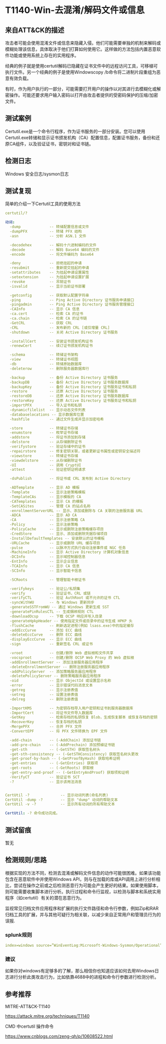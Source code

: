 # T1140-Win-去混淆/解码文件或信息

## 来自ATT&CK的描述

攻击者可能会使用混淆文件或信息来隐藏入侵。他们可能需要单独的机制来解码或模糊处理该信息，具体取决于他们打算如何使用它。这样做的方法包括内置恶意软件功能或使用系统上存在的实用程序。

经典的例子就是使用certutil解码已隐藏在证书文件中的远程访问工具，可移植可执行文件。另一个经典的例子是使用Windowscopy /b命令将二进制片段重组为恶意有效负载。

有时，作为用户执行的一部分，可能需要打开用户的操作以对其进行去模糊化或解密操作。可能还要求用户输入密码以打开由攻击者提供的受密码保护的压缩/加密文件。

## 测试案例

Certutil.exe是一个命令行程序，作为证书服务的一部分安装。您可以使用Certutil.exe转储和显示证书颁发机构（CA）配置信息，配置证书服务，备份和还原CA组件，以及验证证书，密钥对和证书链。

## 检测日志

Windows 安全日志/sysmon日志

## 测试复现

简单的介绍一下Certutil工具的使用方法

```yml
certutil/?

动词:
  -dump             -- 转储配置信息或文件
  -dumpPFX          -- 转储 PFX 结构
  -asn              -- 分析 ASN.1 文件

  -decodehex        -- 解码十六进制编码的文件
  -decode           -- 解码 Base64 编码的文件
  -encode           -- 将文件编码为 Base64

  -deny             -- 拒绝挂起的申请
  -resubmit         -- 重新提交挂起的申请
  -setattributes    -- 为挂起申请设置属性
  -setextension     -- 为挂起申请设置扩展
  -revoke           -- 吊销证书
  -isvalid          -- 显示当前证书部署

  -getconfig        -- 获取默认配置字符串
  -ping             -- Ping Active Directory 证书服务申请接口
  -pingadmin        -- Ping Active Directory 证书服务管理接口
  -CAInfo           -- 显示 CA 信息
  -ca.cert          -- 检索 CA 的证书
  -ca.chain         -- 检索 CA 的证书链
  -GetCRL           -- 获取 CRL
  -CRL              -- 发布新的 CRL [或仅增量 CRL]
  -shutdown         -- 关闭 Active Directory 证书服务

  -installCert      -- 安装证书颁发机构证书
  -renewCert        -- 续订证书颁发机构证书

  -schema           -- 转储证书架构
  -view             -- 转储证书视图
  -db               -- 转储原始数据库
  -deleterow        -- 删除服务器数据库行

  -backup           -- 备份 Active Directory 证书服务
  -backupDB         -- 备份 Active Directory 证书服务数据库
  -backupKey        -- 备份 Active Directory 证书服务证书和私钥
  -restore          -- 还原 Active Directory 证书服务
  -restoreDB        -- 还原 Active Directory 证书服务数据库
  -restoreKey       -- 还原 Active Directory 证书服务证书和私钥
  -importPFX        -- 导入证书和私钥
  -dynamicfilelist  -- 显示动态文件列表
  -databaselocations -- 显示数据库位置
  -hashfile         -- 通过文件生成并显示加密哈希

  -store            -- 转储证书存储
  -enumstore        -- 枚举证书存储
  -addstore         -- 将证书添加到存储
  -delstore         -- 从存储删除证书
  -verifystore      -- 验证存储中的证书
  -repairstore      -- 修复密钥关联，或者更新证书属性或密钥安全描述符
  -viewstore        -- 转储证书存储
  -viewdelstore     -- 从存储删除证书
  -UI               -- 调用 CryptUI
  -attest           -- 验证密钥证明请求

  -dsPublish        -- 将证书或 CRL 发布到 Active Directory

  -ADTemplate       -- 显示 AD 模板
  -Template         -- 显示注册策略模板
  -TemplateCAs      -- 显示模板的 CA
  -CATemplates      -- 显示 CA 的模板
  -SetCASites       -- 管理 CA 的站点名称
  -enrollmentServerURL -- 显示、添加或删除与 CA 关联的注册服务器 URL
  -ADCA             -- 显示 AD CA
  -CA               -- 显示注册策略 CA
  -Policy           -- 显示注册策略
  -PolicyCache      -- 显示或删除注册策略缓存项目
  -CredStore        -- 显示、添加或删除凭据存储项目
  -InstallDefaultTemplates -- 安装默认的证书模板
  -URLCache         -- 显示或删除 URL 缓存项目
  -pulse            -- 以脉冲方式执行自动注册事件或 NGC 任务
  -MachineInfo      -- 显示 Active Directory 计算机对象信息
  -DCInfo           -- 显示域控制器信息
  -EntInfo          -- 显示企业信息
  -TCAInfo          -- 显示 CA 信息
  -SCInfo           -- 显示智能卡信息

  -SCRoots          -- 管理智能卡根证书

  -verifykeys       -- 验证公/私钥集
  -verify           -- 验证证书，CRL 或链
  -verifyCTL        -- 验证 AuthRoot 或不允许的证书 CTL
  -syncWithWU       -- 与 Windows 更新同步
  -generateSSTFromWU -- 通过 Windows 更新生成 SST
  -generatePinRulesCTL -- 生成捆绑规则 CTL
  -downloadOcsp     -- 下载 OCSP 响应并写入目录
  -generateHpkpHeader -- 使用指定文件或目录中的证书生成 HPKP 头
  -flushCache       -- 刷新选定进程(例如 lsass.exe)中的指定缓存
  -addEccCurve      -- 添加 ECC 曲线
  -deleteEccCurve   -- 删除 ECC 曲线
  -displayEccCurve  -- 显示 ECC 曲线
  -sign             -- 重新签名 CRL 或证书

  -vroot            -- 创建/删除 Web 虚拟根和文件共享
  -vocsproot        -- 创建/删除 OCSP Web Proxy 的 Web 虚拟根
  -addEnrollmentServer -- 添加注册服务器应用程序
  -deleteEnrollmentServer -- 删除注册服务器应用程序
  -addPolicyServer  -- 添加策略服务器应用程序
  -deletePolicyServer -- 删除策略服务器应用程序
  -oid              -- 显示 ObjectId 或设置显示名称
  -error            -- 显示错误代码消息文本
  -getreg           -- 显示注册表值
  -setreg           -- 设置注册表值
  -delreg           -- 删除注册表值

  -ImportKMS        -- 为密钥存档导入用户密钥和证书到服务器数据库
  -ImportCert       -- 将证书文件导入数据库
  -GetKey           -- 检索存档的私钥恢复 Blob，生成恢复脚本 或恢复存档的密钥
  -RecoverKey       -- 恢复存档的私钥
  -MergePFX         -- 合并 PFX 文件
  -ConvertEPF       -- 将 PFX 文件转换为 EPF 文件

  -add-chain        -- (-AddChain) 添加证书链
  -add-pre-chain    -- (-AddPrechain) 添加预植证书链
  -get-sth          -- (-GetSTH) 获取签名树头
  -get-sth-consistency -- (-GetSTHConsistency) 获取签名树头更改
  -get-proof-by-hash -- (-GetProofByHash) 获取哈希证明
  -get-entries      -- (-GetEntries) 获取项
  -get-roots        -- (-GetRoots) 获取根
  -get-entry-and-proof -- (-GetEntryAndProof) 获取项和证明
  -VerifyCT         -- 验证证书 SCT
  -?                -- 显示该用法消息


CertUtil -?              -- 显示动词列表(命名列表)
CertUtil -dump -?        -- 显示 "dump" 动词的帮助文本
CertUtil -v -?           -- 显示所有动词的所有帮助文本

CertUtil: -? 命令成功完成。
```

## 测试留痕

暂无

## 检测规则/思路

根据实现的方法不同，检测去混淆或解码文件信息的动作可能很困难。如果该功能包含在恶意软件中并使用Windows API，则与在加载的库或API调用上进行分析相比，尝试在操作之前或之后检测恶意行为可能会产生更好的结果。如果使用脚本，则可能需要收集脚本进行分析。执行过程和命令行监视，以检测与脚本和系统实用程序（如certutil）有关的潜在恶意行为。

监视常见归档文件应用程序和扩展的执行文件路径和命令行参数，例如Zip和RAR归档工具的扩展，并与其他可疑行为相关联，以减少来自正常用户和管理员行为的误报.

### splunk规则

```yml
index=windows source=”WinEventLog:Microsoft-Windows-Sysmon/Operational” (EventCode=1 Image=”*\\certutil.exe” CommandLine IN (“*encode*” , “*decode*”))
```

### 建议

如果你对windows有足够多的了解，那么相信你也知道应该如何去用Windows日志进行分析此类攻击行为，比如依靠4688中的进程和命令行参数进行检测分析。

## 参考推荐

MITRE-ATT&CK-T1140

<https://attack.mitre.org/techniques/T1140>

CMD 中certutil 操作命令

<https://www.cnblogs.com/zeng-qh/p/10608522.html>
